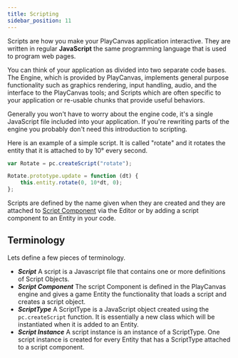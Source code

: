 ```yaml
---
title: Scripting
sidebar_position: 11
---
```


Scripts are how you make your PlayCanvas application interactive. They are written in regular **JavaScript** the same programming language that is used to program web pages.

You can think of your application as divided into two separate code bases. The Engine, which is provided by PlayCanvas, implements general purpose functionality such as graphics rendering, input handling, audio, and the interface to the PlayCanvas tools; and Scripts which are often specific to your application or re-usable chunks that provide useful behaviors.

Generally you won't have to worry about the engine code, it's a single JavaScript file included into your application. If you're rewriting parts of the engine you probably don't need this introduction to scripting.

Here is an example of a simple script. It is called "rotate" and it rotates the entity that it is attached to by 10° every second.

```javascript
var Rotate = pc.createScript("rotate");

Rotate.prototype.update = function (dt) {
    this.entity.rotate(0, 10*dt, 0);
};
```

Scripts are defined by the name given when they are created and they are attached to [Script Component][1] via the Editor or by adding a script component to an Entity in your code.

## Terminology

Lets define a few pieces of terminology.

* ***Script*** A script is a Javascript file that contains one or more definitions of Script Objects.
* ***Script Component*** The script Component is defined in the PlayCanvas engine and gives a game Entity the functionality that loads a script and creates a script object.
* ***ScriptType*** A ScriptType is a JavaScript object created using the `pc.createScript` function. It is essentially a new class which will be instantiated when it is added to an Entity.
* ***Script Instance*** A script instance is an instance of a ScriptType. One script instance is created for every Entity that has a ScriptType attached to a script component.

[1]: /user-manual/scenes/components/script/
